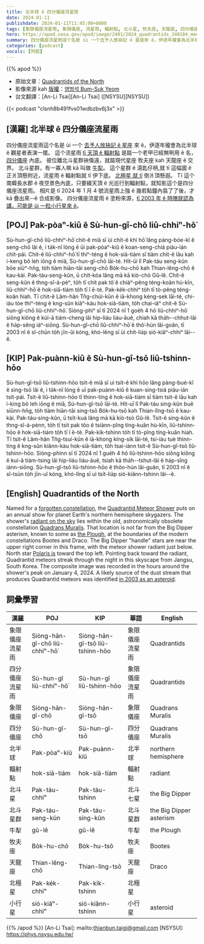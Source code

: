 ```yaml
---
title: 北半球 ê 四分儀座流星雨
date: 2024-01-11
publishdate: 2024-01-11T11:45:00+0800
tags: [象限儀座流星雨, 象限儀座, 流星雨, 輻射點, 北斗星, 牧夫座, 天龍座, 四分儀座流星雨, 四分儀座, 小行星, 北半球, 北極星]
hero: https://apod.nasa.gov/apod/image/2401/2024_quadrantids_240104_med_bsyeom1024.jpg
summary: 四分儀座流星雨這个名是 ùi 一个去予人放袂記 ê 星座來 ê，伊逐年攏會為北半球 ê 觀星者表演一擺。
categories: [podcast]
vocals: [阿錕]
---
```


{{% apod %}}

- 原始文章：[Quadrantids of the North](https://apod.nasa.gov/apod/ap240111.html)
- 影像來源 kah [版權][copyright]：[염범석 Bum-Suk Yeom](http://www.cometsky.com/)
- 台文翻譯：[An-Li Tsai][An-Li Tsai] ([NSYSU][NSYSU])

{{< podcast "clsnh8b491fvs01wdbzbv6j3x" >}}

## [漢羅] 北半球 ê 四分儀座流星雨
四分儀座流星雨這个名是 ùi 一个 [去予人放袂記 ê 星座][forgotten constellation] 來 ê，伊逐年攏會為北半球 ê 觀星者表演一擺。
這个流星雨 [tī 天頂 ê 輻射點][radiant on the sky] 是踮一个老甲已經無咧用 ê 名，[四分儀座][Quadrans Muralis] 內底。
彼位離北斗星群袂傷遠，就踮現代星座 牧夫座 kah 天龍座 ê 交界。
北斗星群，有一寡人嘛 kā 叫做 [牛犁][the Plough]。
這个星群 ê 湯匙仔柄,就 tī 這幅圖 ê 正爿頂懸附近，流星雨 ê 輻射點就 tī 伊下底。
[北極星 就 tī][Polaris is] 倒爿頂懸遐。
Tī 這个南韓長水郡 ê 夜空景色內底，只要綴天頂 ê 光巡行到輻射點，就知影這个是四分儀座流星雨。
相片是 tī 2024 年 1 月 4 號流星雨上強 ê 幾若點鐘內翕了了後，才 kā 疊出來--ê 合成影像。
四分儀座流星雨 ê 塗粉來源，[tī 2003 年 ê 時陣就認為講，可能是 ùi 一粒小行星來 ê][in 2003 as an asteroid]。

## [POJ] Pak-pòaⁿ-kiû ê Sù-hun-gî-chō liû-chhiⁿ-hō͘
Sù-hun-gî-chō liû-chhiⁿ-hō͘ chit-ê miâ sī ùi chi̍t-ê khì hō͘ lâng pàng-bóe-kî ê seng-chō lâi ê, i ta̍k-nî lóng ē ūi pak-pòaⁿ-kiû ê koan-seng-chiá piáu-ián chi̍t-pái.
Chit-ê liû-chhiⁿ-hō͘ tī thiⁿ-téng ê hok-siā-tiám sī tiàm chi̍t-ê lāu kah í-keng bô leh iōng ê miâ, Sù-hun-gî-chō lāi-té.
Hit-ūi lî Pak-táu seng-kûn bōe siūⁿ-hn̄g, to̍h tiàm hiān-tāi seng-chō Bo̍k-hu-chō kah Thian-lêng-chō ê kau-kài.
Pak-táu-seng-kûn, ū chi̍t-kóa lâng mā kā kiò-chò Gû-lê.
Chit-ê seng-kûn ê thng-sî-á-pèⁿ, to̍h tī chit pak tô͘ ê chiàⁿ-pêng téng-koân hù-kīn, liû-chhiⁿ-hō͘ ê hok-siā-tiám to̍h tī î ē-té.
Pak-ke̍k-chhiⁿ to̍h tī tò-pêng téng-koân hiah.
Tī chit-ê Lâm-hân Tn̂g-chúi-kūn ê iā-khong kéng-sek lāi-té, chí-iàu tòe thiⁿ-téng ê kng-sûn kiâⁿ-kàu hok-siā-tiám, to̍h chai-iáⁿ chit-ê Sù-hun-gî-chō liû-chhiⁿ-hō͘.
Siòng-phìⁿ sī tī 2024 nî 1 goe̍h 4 hō liû-chhiⁿ-hō͘ siōng kiông ê kúi-ā tiám-cheng lāi hip-liáu liáu-āuê, chiah kā tha̍h--chhut-lâi ê ha̍p-sêng iáⁿ-siōng.
Sù-hun-gî-chō liû-chhiⁿ-hō͘ ê thô͘-hún lâi-goân, tī 2003 nî ê sî-chūn to̍h jīn-ûi kóng, khó-lêng sī ùi chi̍t-lia̍p sió-kiâⁿ-chhiⁿ lâi--ê.

## [KIP] Pak-puànn-kiû ê Sù-hun-gî-tsō liû-tshinn-hōo
Sù-hun-gî-tsō liû-tshinn-hōo tsit-ê miâ sī uì tsi̍t-ê khì hōo lâng pàng-bué-kî ê sing-tsō lâi ê, i ta̍k-nî lóng ē uī pak-puànn-kiû ê kuan-sing-tsiá piáu-ián tsi̍t-pái.
Tsit-ê liû-tshinn-hōo tī thinn-tíng ê hok-siā-tiám sī tiàm tsi̍t-ê lāu kah í-king bô leh iōng ê miâ, Sù-hun-gî-tsō lāi-té.
Hit-uī lî Pak-táu sing-kûn buē siūnn-hn̄g, to̍h tiàm hiān-tāi sing-tsō Bo̍k-hu-tsō kah Thian-lîng-tsō ê kau-kài.
Pak-táu-sing-kûn, ū tsi̍t-kuá lâng mā kā kiò-tsò Gû-lê.
Tsit-ê sing-kûn ê thng-sî-á-pènn, to̍h tī tsit pak tôo ê tsiànn-pîng tíng-kuân hù-kīn, liû-tshinn-hōo ê hok-siā-tiám to̍h tī î ē-té.
Pak-ki̍k-tshinn to̍h tī tò-pîng tíng-kuân hiah.
Tī tsit-ê Lâm-hân Tn̂g-tsuí-kūn ê iā-khong kíng-sik lāi-té, tsí-iàu tuè thinn-tíng ê kng-sûn kiânn-kàu hok-siā-tiám, to̍h tsai-iánn tsit-ê Sù-hun-gî-tsō liû-tshinn-hōo.
Siòng-phìnn sī tī 2024 nî 1 gue̍h 4 hō liû-tshinn-hōo siōng kiông ê kuí-ā tiám-tsing lāi hip-liáu liáu-āuê, tsiah kā tha̍h--tshut-lâi ê ha̍p-sîng iánn-siōng.
Sù-hun-gî-tsō liû-tshinn-hōo ê thôo-hún lâi-guân, tī 2003 nî ê sî-tsūn to̍h jīn-uî kóng, khó-lîng sī uì tsi̍t-lia̍p sió-kiânn-tshinn lâi--ê.

## [English] Quadrantids of the North
Named for a [forgotten constellation][forgotten constellation], the [Quadrantid Meteor Shower][Quadrantid Meteor Shower] puts on an annual show for planet Earth's northern hemisphere skygazers.
The shower's [radiant on the sky][radiant on the sky] lies within the old, astronomically obsolete constellation [Quadrans Muralis][Quadrans Muralis].
That location is not far from the Big Dipper asterism, known to some as [the Plough][the Plough], at the boundaries of the modern constellations Bootes and Draco.
The Big Dipper "handle" stars are near the upper right corner in this frame, with the meteor shower radiant just below.
North star [Polaris is][Polaris is] toward the top left.
Pointing back toward the radiant, Quadrantid meteors streak through the night in this skyscape from Jangsu, South Korea.
The composite image was recorded in the hours around the shower's peak on January 4, 2024.
A likely source of the dust stream that produces Quadrantid meteors was identified [in 2003 as an asteroid][in 2003 as an asteroid].

## 詞彙學習

|漢羅|POJ|KIP|華語|English|
|-|-|-|-|-|
|象限儀座流星雨|Siòng-hān-gî-chō liû-chhiⁿ-hō͘|Siòng-hān-gî-tsō liû-tshinn-hōo|象限儀座流星雨|Quadrantids|
|四分儀座流星雨|Sù-hun-gî liû-chhiⁿ-hō͘|Sù-hun-gî liû-tshinn-hōo|象限儀座流星雨|Quadrantids|
|象限儀座|Siòng-hān-gî-chō|Siòng-hān-gî-tsō|象限儀座|Quadrans Muralis|
|四分儀座|Sù-hun-gî-chō|Sù-hun-gî-tsō|四分儀座|Quadrans Muralis|
|北半球|Pak-pòaⁿ-kiû|Pak-puànn-kiû|北半球|northern hemisphere|
|輻射點|hok-siā-tiám|hok-siā-tiám|輻射點|radiant|
|北斗星|Pak-táu-chhiⁿ|Pak-táu-tshinn|北斗七星|the Big Dipper|
|北斗星群|Pak-táu-seng-kûn|Pak-táu-sing-kûn|北斗星群|the Big Dipper asterism|
|牛犁|gû-lê|gû-lê|牛犁|the Plough|
|牧夫座|Bo̍k-hu-chō|Bo̍k-hu-tsō|牧夫座|Bootes|
|天龍座|Thian-lêng-chō|Thian-lîng-tsō|天龍座|Draco|
|北極星|Pak-ke̍k-chhiⁿ|Pak-ki̍k-tshinn|北極星||
|小行星|sió-kiâⁿ-chhiⁿ|sió-kiânn-tshinn|小行星|asteroid|

{{% /apod %}}
[An-Li Tsai]: mailto:thianbun.taigi@gmail.com
[NSYSU]: https://phys.nsysu.edu.tw/

[copyright]: https://apod.nasa.gov/apod/fap/lib/about_apod.html#srapply
[License]: https://creativecommons.org/licenses/by/3.0/

[forgotten constellation]:https://en.wikipedia.org/wiki/Former_constellations
[Quadrantid Meteor Shower]:https://science.nasa.gov/solar-system/meteors-meteorites/quadrantids/
[radiant on the sky]:https://apod.nasa.gov/apod/ap070812.html
[Quadrans Muralis]:http://www.ianridpath.com/startales/quadrans.htm
[the Plough]:https://apod.nasa.gov/apod/ap190815.html
[Polaris is]:https://apod.nasa.gov/apod/ap110514.html
[in 2003 as an asteroid]:http://leonid.arc.nasa.gov/leonidnews47.html
